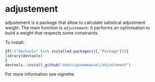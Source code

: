 <!-- README.md is generated from README.Rmd. Please edit that file -->
adjustement
===========

adjustement is a package that allow to calculate satistical adjustment weight. The main function is `adjustement`: it performs an optimisation to build a weight that respects some constraints.

To install:

``` r
if(!("devtools" %in% installed.packages()[,"Package"])){
library(devtools)
}
devtools::install_github("dominiqueemmanuel/adjustement")
```

For more information see vignette.
